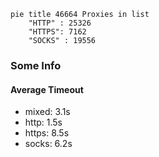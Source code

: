 
```mermaid
pie title 46664 Proxies in list
    "HTTP" : 25326
    "HTTPS": 7162
    "SOCKS" : 19556
```

### Some Info
#### Average Timeout

- mixed: 3.1s
- http: 1.5s
- https: 8.5s
- socks: 6.2s